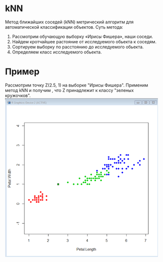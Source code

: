 # kNN
Метод ближайших соседей (kNN) метрический алгоритм для автоматической классификации объектов.
Суть метода:
1. Рассмотрим обучающую выборку «Ирисы Фишера», наши соседи.
2. Найдем кротчайшее растояние от исследуемого обьекта к соседям.
3. Сортируем выборку по расстоянию до  исследуемого обьекта.
4. Определяем класс исследуемого обьекта.
# Пример
Рассмотрим точку Z(2.5, 1) на выборке "Ирисы Фишера". 
Применим метод kNN и получим , что Z принадлежит к классу "зеленых кружочков".
![Image alt](https://github.com/KOCTYN/ML0/blob/master/1.png)


